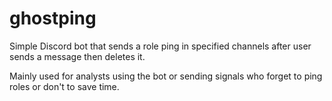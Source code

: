 # ghostping
Simple Discord bot that sends a role ping in specified channels after user sends a message then deletes it.

Mainly used for analysts using the bot or sending signals who forget to ping roles or don't to save time.
